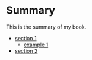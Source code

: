 # Summary

This is the summary of my book.

* [section 1](section1/README.md)
    * [example 1](section1/example1.md)
* [section 2](section2/README.md)
